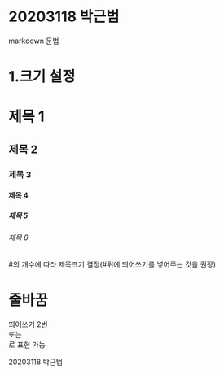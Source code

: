 # 20203118 박근범
markdown 문법

# 1.크기 설정
# 제목 1
## 제목 2
### 제목 3
#### 제목 4
##### 제목 5
###### 제목 6
#의 개수에 따라 제목크기 결정(#뒤에 띄어쓰기를 넣어주는 것을 권장)

# 줄바꿈
띄어쓰기 2번  
또는 <br/>로 표현 가능

20203118  박근범
